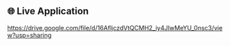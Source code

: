 ## 🌐 Live Application  

https://drive.google.com/file/d/16AfljczdVtQCMH2_iy4JIwMeYU_0nsc3/view?usp=sharing

